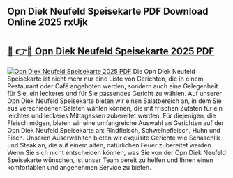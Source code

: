 ## Opn Diek Neufeld Speisekarte PDF Download Online 2025 rxUjk

# <h2><a href="http://gcb3q1.nevu.top/?p=Opn+Diek+Neufeld+Speisekarte">🔗 👉🔴 Opn Diek Neufeld Speisekarte 2025 PDF</a></h2>

[![Opn Diek Neufeld Speisekarte 2025 PDF](https://i.imgur.com/dBaPXMq.png)](http://gcb3q1.nevu.top/?p=Opn+Diek+Neufeld+Speisekarte)
Die Opn Diek Neufeld Speisekarte ist nicht mehr nur eine Liste von Gerichten, die in einem Restaurant oder Café angeboten werden, sondern auch eine Gelegenheit für Sie, ein leckeres und für Sie passendes Gericht zu wählen. Auf unserer Opn Diek Neufeld Speisekarte bieten wir einen Salatbereich an, in dem Sie aus verschiedenen Salaten wählen können, die mit frischen Zutaten für ein leichtes und leckeres Mittagessen zubereitet werden. Für diejenigen, die Fleisch mögen, bieten wir eine umfangreiche Auswahl an Gerichten auf der Opn Diek Neufeld Speisekarte an: Rindfleisch, Schweinefleisch, Huhn und Fisch. Unseren Auserwählten bieten wir exquisite Gerichte wie Schaschlik und Steak an, die auf einem alten, natürlichen Feuer zubereitet werden. Wenn Sie sich nicht entscheiden können, was Sie von der Opn Diek Neufeld Speisekarte wünschen, ist unser Team bereit zu helfen und Ihnen einen komfortablen und angenehmen Service zu bieten.
